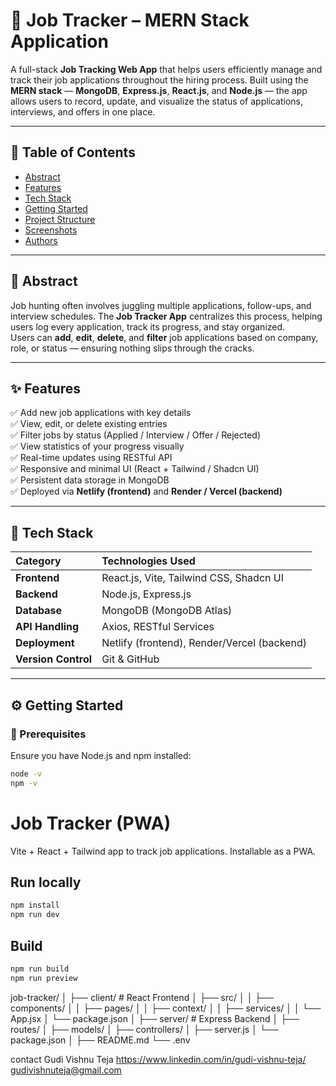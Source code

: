 # 💼 Job Tracker – MERN Stack Application

A full-stack **Job Tracking Web App** that helps users efficiently manage and track their job applications throughout the hiring process. Built using the **MERN stack** — **MongoDB**, **Express.js**, **React.js**, and **Node.js** — the app allows users to record, update, and visualize the status of applications, interviews, and offers in one place.

---

## 🧭 Table of Contents
- [Abstract](#-abstract)
- [Features](#-features)
- [Tech Stack](#-tech-stack)
- [Getting Started](#-getting-started)
- [Project Structure](#-project-structure)
- [Screenshots](#-screenshots)
- [Authors](#-authors)

---

## 🧐 Abstract

Job hunting often involves juggling multiple applications, follow-ups, and interview schedules. The **Job Tracker App** centralizes this process, helping users log every application, track its progress, and stay organized.  
Users can **add**, **edit**, **delete**, and **filter** job applications based on company, role, or status — ensuring nothing slips through the cracks.

---

## ✨ Features

✅ Add new job applications with key details  
✅ View, edit, or delete existing entries  
✅ Filter jobs by status (Applied / Interview / Offer / Rejected)  
✅ View statistics of your progress visually  
✅ Real-time updates using RESTful API  
✅ Responsive and minimal UI (React + Tailwind / Shadcn UI)  
✅ Persistent data storage in MongoDB  
✅ Deployed via **Netlify (frontend)** and **Render / Vercel (backend)**  

---

## 🧰 Tech Stack

| Category | Technologies Used |
|:-----------|:----------------|
| **Frontend** | React.js, Vite, Tailwind CSS, Shadcn UI |
| **Backend** | Node.js, Express.js |
| **Database** | MongoDB (MongoDB Atlas) |
| **API Handling** | Axios, RESTful Services |
| **Deployment** | Netlify (frontend), Render/Vercel (backend) |
| **Version Control** | Git & GitHub |

---

## ⚙️ Getting Started

### 🔧 Prerequisites
Ensure you have Node.js and npm installed:
```bash
node -v
npm -v
```
# Job Tracker (PWA)
Vite + React + Tailwind app to track job applications. Installable as a PWA.

## Run locally
```bash
npm install
npm run dev
```
## Build
```bash
npm run build
npm run preview
```
job-tracker/
│
├── client/                # React Frontend
│   ├── src/
│   │   ├── components/
│   │   ├── pages/
│   │   ├── context/
│   │   ├── services/
│   │   └── App.jsx
│   └── package.json
│
├── server/                # Express Backend
│   ├── routes/
│   ├── models/
│   ├── controllers/
│   ├── server.js
│   └── package.json
│
├── README.md
└── .env

contact 
Gudi Vishnu Teja
https://www.linkedin.com/in/gudi-vishnu-teja/
gudivishnuteja@gmail.com
